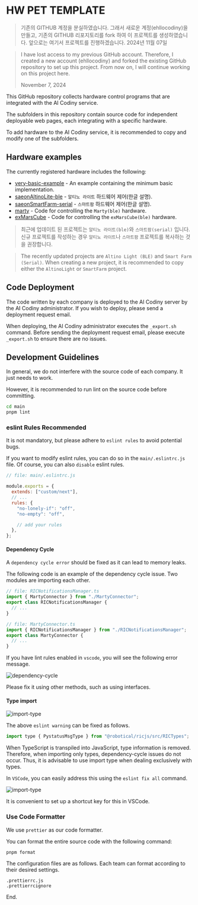 # HW PET TEMPLATE

> 기존의 GITHUB 계정을 분실하였습니다.
> 그래서 새로운 계정(ehllocodiny)을 만들고, 기존의 GITHUB 리포지토리를 fork 하여 이 프로젝트를 생성하였습니다.
> 앞으로는 여기서 프로젝트를 진행하겠습니다.
> 2024년 11월 07일

> I have lost access to my previous GitHub account.
> Therefore, I created a new account (ehllocodiny) and forked the existing GitHub repository to set up this project.
> From now on, I will continue working on this project here.
>
> November 7, 2024

This GitHub repository collects hardware control programs that are integrated with the AI Codiny service.

The subfolders in this repository contain source code for independent deployable web pages, each integrating with a specific hardware.

To add hardware to the AI Codiny service, it is recommended to copy and modify one of the subfolders.

## Hardware examples

The currently registered hardware includes the following:

- [very-basic-example](./very-basic-example/README.md) - An example containing the minimum basic implementation.
- [saeonAltinoLite-ble](./saeonAltinoLite-ble/README.md) - `알티노 라이트` 하드웨어 제어(한글 설명).
- [saeonSmartFarm-serial](./saeonSmartFarm-serial/README.md) - `스마트팜` 하드웨어 제어(한글 설명).
- [marty](./marty/README.md) - Code for controlling the `Marty(ble)` hardware.
- [exMarsCube](./exMarsCube/README.md) - Code for controlling the `exMarsCube(ble)` hardware.

> 최근에 업데이트 된 프로젝트는 `알티노 라이트(ble)`와 `스마트팜(serial)` 입니다. 신규 프로젝트를 작성하는 경우 `알티노 라이트`나 `스마트팜` 프로젝트를 복사하는 것을 권장합니다.

> The recently updated projects are `Altino Light (BLE)` and `Smart Farm (Serial)`. When creating a new project, it is recommended to copy either the `AltinoLight` or `SmartFarm` project.

## Code Deployment

The code written by each company is deployed to the AI Codiny server by the AI Codiny administrator. If you wish to deploy, please send a deployment request email.

When deploying, the AI Codiny administrator executes the `_export.sh` command. Before sending the deployment request email, please execute `_export.sh` to ensure there are no issues.

## Development Guidelines

In general, we do not interfere with the source code of each company. It just needs to work.

However, it is recommended to run lint on the source code before committing.

```sh
cd main
pnpm lint
```

### eslint Rules Recommended

It is not mandatory, but please adhere to `eslint rules` to avoid potential bugs.

If you want to modify eslint rules, you can do so in the `main/.eslintrc.js` file.
Of course, you can also `disable` eslint rules.

```js
// file: main/.eslintrc.js

module.exports = {
  extends: ["custom/next"],
  // ...
  rules: {
    "no-lonely-if": "off",
    "no-empty": "off",

    // add your rules
  },
};
```

#### Dependency Cycle

A `dependency cycle error` should be fixed as it can lead to memory leaks.

The following code is an example of the dependency cycle issue. Two modules are importing each other.

```javascript
// file: RICNotificationsManager.ts
import { MartyConnector } from "./MartyConnector";
export class RICNotificationsManager {
  // ...
}
```

```javascript
// file: MartyConnector.ts
import { RICNotificationsManager } from "./RICNotificationsManager";
export class MartyConnector {
  // ...
}
```

If you have lint rules enabled in `vscode`, you will see the following error message.

![dependency-cycle](./arts/dependency-cycle.png)

Please fix it using other methods, such as using interfaces.

#### Type import

![import-type](./arts/import-type.png)

The above `eslint warning` can be fixed as follows.

```javascript
import type { PystatusMsgType } from "@robotical/ricjs/src/RICTypes";
```

When TypeScript is transpiled into JavaScript, type information is removed. Therefore, when importing only types, dependency-cycle issues do not occur. Thus, it is advisable to use import type when dealing exclusively with types.

In `VSCode`, you can easily address this using the `eslint fix all` command.

![import-type](./arts/vscode-eslint-fixall.png)

It is convenient to set up a shortcut key for this in VSCode.

### Use Code Formatter

We use `prettier` as our code formatter.

You can format the entire source code with the following command:

```sh
pnpm format
```

The configuration files are as follows. Each team can format according to their desired settings.

```
.prettierrc.js
.prettierrcignore
```

End.
